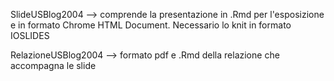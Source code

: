 SlideUSBlog2004 --> comprende la presentazione in .Rmd per l'esposizione e in formato Chrome HTML Document. Necessario lo knit in formato IOSLIDES

RelazioneUSBlog2004 --> formato pdf e .Rmd della relazione che accompagna le slide
